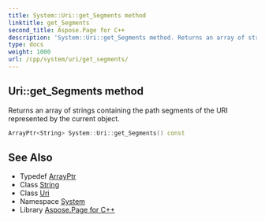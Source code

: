 ```yaml
---
title: System::Uri::get_Segments method
linktitle: get_Segments
second_title: Aspose.Page for C++
description: 'System::Uri::get_Segments method. Returns an array of strings containing the path segments of the URI represented by the current object in C++.'
type: docs
weight: 1000
url: /cpp/system/uri/get_segments/
---
```

## Uri::get_Segments method


Returns an array of strings containing the path segments of the URI represented by the current object.

```cpp
ArrayPtr<String> System::Uri::get_Segments() const
```

## See Also

* Typedef [ArrayPtr](../../arrayptr/)
* Class [String](../../string/)
* Class [Uri](../)
* Namespace [System](../../)
* Library [Aspose.Page for C++](../../../)
